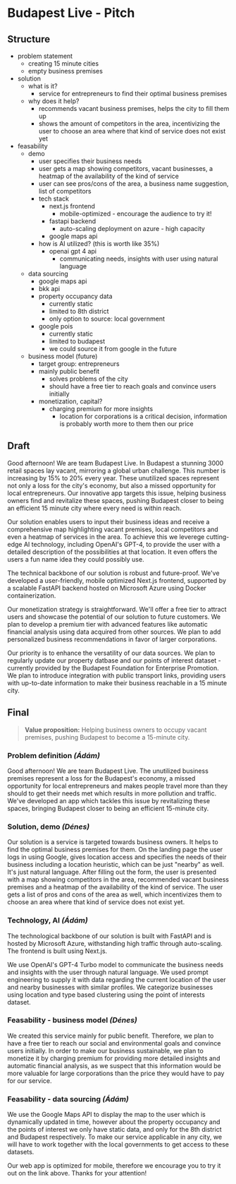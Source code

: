# Budapest Live - Pitch

## Structure

- problem statement
    - creating 15 minute cities
    - empty business premises
- solution
    - what is it?
        - service for entrepreneurs to find their optimal business premises
    - why does it help?
        - recommends vacant business premises, helps the city to fill them up
        - shows the amount of competitors in the area, incentivizing the user to choose an area where that kind of service does not exist yet
- feasability
    - demo
        - user specifies their business needs
        - user gets a map showing competitors, vacant businesses, a heatmap of the availability of the kind of service
        - user can see pros/cons of the area, a business name suggestion, list of competitors
        - tech stack
            - next.js frontend
                - mobile-optimized - encourage the audience to try it!
            - fastapi backend
                - auto-scaling deployment on azure - high capacity
            - google maps api
        - how is AI utilized? (this is worth like 35%)
            - openai gpt 4 api
                - communicating needs, insights with user using natural language
    - data sourcing
        - google maps api
        - bkk api
        - property occupancy data
            - currently static
            - limited to 8th district
            - only option to source: local government
        - google pois
            - currently static
            - limited to budapest
            - we could source it from google in the future
    - business model (future)
        - target group: entrepreneurs
        - mainly public benefit
            - solves problems of the city
            - should have a free tier to reach goals and convince users initially
        - monetization, capital?
            - charging premium for more insights
                - location for corporations is a critical decision, information is probably worth more to them then our price

## Draft

Good afternoon! We are team Budapest Live. In Budapest a stunning 3000 retail spaces lay vacant, mirroring a global urban challenge. This number is increasing by 15% to 20% every year. These unutilized spaces represent not only a loss for the city's economy, but also a missed opportunity for local entrepreneurs. Our innovative app targets this issue, helping business owners find and revitalize these spaces, pushing Budapest closer to being an efficient 15 minute city where every need is within reach. 

Our solution enables users to input their business ideas and receive a comprehensive map highlighting vacant premises, local competitors and even a heatmap of services in the area. To achieve this we leverege cutting-edge AI technology, including OpenAI's GPT-4, to provide the user with a detailed description of the possibilities at that location. It even offers the users a fun name idea they could possibly use.

The technical backbone of our solution is robust and future-proof. We've developed a user-friendly, mobile optimized Next.js frontend, supported by a scalable FastAPI backend hosted on Microsoft Azure using Docker containerization.

Our monetization strategy is straightforward. We'll offer a free tier to attract users and showcase the potential of our solution to future customers. We plan to develop a premium tier with advanced features like automatic financial analysis using data acquired from other sources. We plan to add personalized business recommendations in favor of larger corporations.

Our priority is to enhance the versatility of our data sources. We plan to regularly update our property datbase and our points of interest dataset - currently provided by the Budapest Foundation for Enterprise Promotion. We plan to introduce integration with public transport links, providing users with up-to-date information to make their business reachable in a 15 minute city.

## Final

> **Value proposition:** Helping business owners to occupy vacant premises, pushing Budapest to become a 15-minute city.

### Problem definition *(Ádám)*

Good afternoon! We are team Budapest Live. The unutilized business premises represent a loss for the Budapest's economy, a missed opportunity for local entrepreneurs and makes people travel more than they should to get their needs met which results in more pollution and traffic. We've developed an app which tackles this issue by revitalizing these spaces, bringing Budapest closer to being an efficient 15-minute city.

### Solution, demo *(Dénes)*

Our solution is a service is targeted towards business owners. It helps to find the optimal business premises for them. On the landing page the user logs in using Google, gives location access and specifies the needs of their business including a location heuristic, which can be just "nearby" as well. It's just natural language. After filling out the form, the user is presented with a map showing competitors in the area, recommended vacant business premises and a heatmap of the availability of the kind of service. The user gets a list of pros and cons of the area as well, which incentivizes them to choose an area where that kind of service does not exist yet.

### Technology, AI *(Ádám)*

The technological backbone of our solution is built with FastAPI and is hosted by Microsoft Azure, withstanding high traffic through auto-scaling. The frontend is built using Next.js. 

We use OpenAI's GPT-4 Turbo model to communicate the business needs and insights with the user through natural language. We used prompt engineering to supply it with data regarding the current location of the user and nearby businesses with similar profiles. We categorize businesses using location and type based clustering using the point of interests dataset.

### Feasability - business model *(Dénes)*

We created this service mainly for public benefit. Therefore, we plan to have a free tier to reach our social and environmental goals and convince users initially. In order to make our business sustainable, we plan to monetize it by charging premium for providing more detailed insights and automatic financial analysis, as we suspect that this information would be more valuable for large corporations than the price they would have to pay for our service. 

### Feasability - data sourcing *(Ádám)*

We use the Google Maps API to display the map to the user which is dynamically updated in time, however about the property occupancy and the points of interest we only have static data, and only for the 8th district and Budapest respectively. To make our service applicable in any city, we will have to work together with the local governments to get access to these datasets.

Our web app is optimized for mobile, therefore we encourage you to try it out on the link above. Thanks for your attention!
